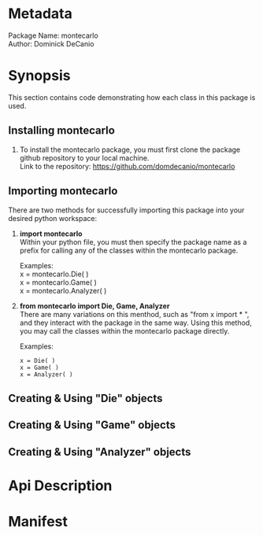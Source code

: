 Metadata
========
Package Name: montecarlo  
Author: Dominick DeCanio

Synopsis
============
This section contains code demonstrating how each class in this package is used.

Installing montecarlo
---------------------
1. To install the montecarlo package, you must first clone the package github repository to your local machine.  
Link to the repository: https://github.com/domdecanio/montecarlo

Importing montecarlo
--------------------
There are two methods for successfully importing this package into your desired python workspace:
1. **import montecarlo**  
Within your python file, you must then specify the package name as a prefix for calling any of the classes within the montecarlo package.

   Examples:  
    x = montecarlo.Die( )  
    x = montecarlo.Game( )  
    x = montecarlo.Analyzer( )

2. **from montecarlo import Die, Game, Analyzer**  
There are many variations on this menthod, such as "from x import * ", and they interact with the package in the same way. Using this method, you may call the classes within the montecarlo package directly.

   Examples:  
   ```
   x = Die( )  
   x = Game( )  
   x = Analyzer( )
   ```

Creating & Using "Die" objects
------------------------------

Creating & Using "Game" objects
-------------------------------

Creating & Using "Analyzer" objects
-----------------------------------


Api Description
===============


Manifest
========
